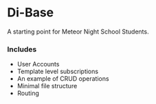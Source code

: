 # Di-Base

A starting point for Meteor Night School Students.

### Includes
 - User Accounts
 - Template level subscriptions
 - An example of CRUD operations
 - Minimal file structure
 - Routing
